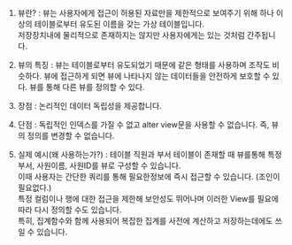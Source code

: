 1. 뷰란? : 뷰는 사용자에게 접근이 허용된 자료만을 제한적으로 보여주기 위해 하나 이상의 테이블로부터 유도된 이름을 갖는 가상 테이블입니다.  
저장장치내에 물리적으로 존재하지는 않지만 사용자에게는 있는 것처럼 간주됩니다.

2. 뷰의 특징 : 
뷰는 테이블로부터 유도되었기 때문에 같은 형태를 사용하며 조작도 비슷하다.
뷰에 접근하게 되면 뷰에 나타나지 않는 데이터들을 안전하게 보호할 수 있다.
뷰를 통해 다른 뷰를 정의할 수 있다.

3. 장점 : 
논리적인 데이터 독립성을 제공합니다.

4. 단점 :
독립적인 인덱스를 가질 수 없고 alter view문을 사용할 수 없습니다. 즉, 뷰의 정의를 변경할 수 없습니다.

5. 실제 예시(왜 사용하는가?) : 
테이블 직원과 부서 테이블이 존재할 때 뷰를통해 특정부서, 사원이름, 사원ID를 뷰로 구성할 수 있습니다.  
이때 사용자는 간단한 쿼리를 통해 필요한정보에 즉시 접근할 수 있습니다. (조인이 필요없다.)  
특정 컬럼이나 행에 대한 접근을 제한해 보안성도 뛰어나며 이러한 View를 필요에 따라 다시 정의할 수도 있습니다.  
특히, 집계함수와 함께 사용되어 복잡한 집계를 사전에 계산하고 저장하는데에도 쓰일 수 있습니다.
